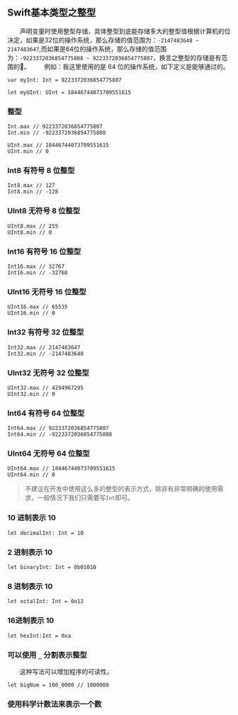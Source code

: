 ## Swift基本类型之整型

　　声明变量时使用整型存储，具体整型到底能存储多大的整型值根据计算机的位决定，如果是32位的操作系统，那么存储的值范围为：`-2147483648 ~ 2147483647`,而如果是64位的操作系统，那么存储的值范围为：`-9223372036854775808 ~ 9223372036854775807`，换言之整型的存储是有范围的。
　　例如：我这里使用的是 64 位的操作系统，如下定义是能够通过的。
```
var myInt: Int = 9223372036854775807

let myUInt: UInt = 18446744073709551615
```
### 整型
```
Int.max // 9223372036854775807
Int.min // -9223372036854775808

UInt.max // 18446744073709551615
UInt.min // 0
```

###  Int8 有符号 8 位整型
```
Int8.max // 127
Int8.min // -128
```
###  UInt8 无符号 8 位整型
```
UInt8.max // 255
UInt8.min // 0
```
###  Int16 有符号 16 位整型
```
Int16.max // 32767
Int16.min // -32768
```

###  UInt16 无符号 16 位整型
```
UInt16.max // 65535
UInt16.min // 0
```
###  Int32 有符号 32 位整型
```
Int32.max // 2147483647
Int32.min // -2147483648
```
### UInt32 无符号 32 位整型
```
UInt32.max // 4294967295
UInt32.min // 0
```

### Int64 有符号 64 位整型
```
Int64.max // 9223372036854775807
Int64.min // -9223372036854775808
```

### UInt64 无符号 64 位整型
```
UInt64.max // 18446744073709551615
UInt64.min // 0
```

> 不建议在开发中使用这么多的整型的表示方式，除非有非常明确的使用需求，一般情况下我们只需要写`Int`即可。



###  10 进制表示 10
```
let decimalInt: Int = 10
```

### 2 进制表示 10
```
let binaryInt: Int = 0b01010
```

### 8 进制表示 10
```
let octalInt: Int = 0o12
```

### 16进制表示 10
```
let hexInt:Int = 0xa
```

###  可以使用 `_` 分割表示整型
　　这种写法可以增加程序的可读性。
```
let bigNum = 100_0000 // 1000000
```

### 使用科学计数法来表示一个数

```

```

